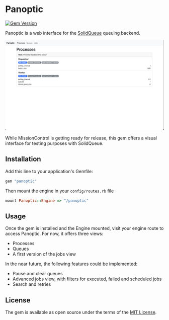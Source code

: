 # Panoptic

[![Gem Version](https://badge.fury.io/rb/panoptic.svg)](https://badge.fury.io/rb/panoptic)

Panoptic is a web interface for the [SolidQueue](https://github.com/basecamp/solid_queue) queuing backend.

![](./images/demo.png)

While MissionControl is getting ready for release, this gem offers a visual interface for testing purposes with SolidQueue. 

## Installation
Add this line to your application's Gemfile:

```ruby
gem "panoptic"
```

Then mount the engine in your `config/routes.rb` file 

```ruby
mount Panoptic::Engine => "/panoptic"
```

## Usage 

Once the gem is installed and the Engine mounted, visit your engine route to access Panoptic. For now, it offers three views: 
- Processes 
- Queues 
- A first version of the jobs view 

In the near future, the following features could be implemented: 
- Pause and clear queues 
- Advanced jobs view, with filters for executed, failed and scheduled jobs
- Search and retries

## License
The gem is available as open source under the terms of the [MIT License](https://opensource.org/licenses/MIT).
